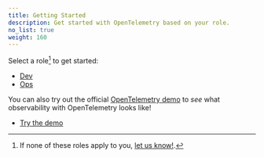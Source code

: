 ```yaml
---
title: Getting Started
description: Get started with OpenTelemetry based on your role.
no_list: true
weight: 160
---
```


Select a role[^1] to get started:

<div class="l-get-started-buttons justify-content-start mt-3 ms-3">

- [Dev](dev/)
- [Ops](ops/)

</div>

You can also try out the official [OpenTelemetry demo][demo] to _see_ what
observability with OpenTelemetry looks like!

<div class="l-primary-buttons justify-content-start mt-3 mb-5 ms-3">

- [Try the demo][demo]

</div>

[^1]: If none of these roles apply to you, [let us know!][].

[demo]: /ecosystem/demo/
[let us know!]:
  https://github.com/open-telemetry/opentelemetry.io/issues/new?title=Add%20a%20new%20persona:%20My%20Persona&body=Provide%20a%20description%20of%20your%20role%20and%20responsibilities%20and%20what%20your%20observability%20goals%20are
